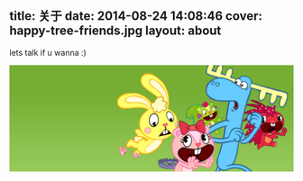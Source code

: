 title: 关于
date: 2014-08-24 14:08:46
cover: happy-tree-friends.jpg
layout: about
---

lets talk if u wanna :)

![be happy like the friends in happy tree](happy-tree-friends.jpg)

